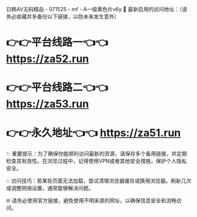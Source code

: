 日韩AV无码精品 - 071525 - mf - A一级黄色片v6y
🌟 最新启用的访问地址：（请务必收藏并多备份以下链接，以防未来发生意外）

# 👉👉平台线路一👈👈 https://za52.run
# 👉👉平台线路二👈👈 https://za53.run
# 👉👉永久地址👈👈 https://za51.run

✨ 重要提示：为了确保你能顺利访问最新的资源，请保存多个备用链接，并定期检查其有效性。在浏览过程中，记得使用VPN或者其他安全措施，保护个人隐私安全。

💡 访问技巧：若某些页面无法加载，尝试清理浏览器缓存或换用浏览器。刷新几次或调整网络设置，通常能够解决问题。

🌐 请务必使用官方链接，避免使用不明来源的网址，以确保信息安全和流畅访问。
